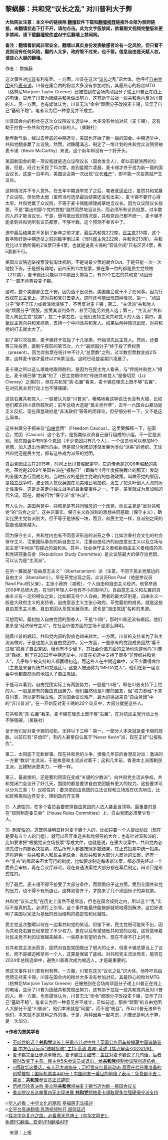  <!-- 面包屑导航 --> <h2>黎蜗藤：共和党“议长之乱” 对川普利大于弊</h2> <p class="notice"><b>大陆网友注意：本文中的链接除 <a href="https://github.com/bannedbook/fanqiang" >翻墙</a>软件下载和<a href="https://github.com/killgcd/justmysocks/blob/master/README.md">翻墙推荐</a>链接外全部为禁网链接，未翻墙状态下打不开，请勿点击。此为文字版禁闻，欲看图文视频完整版和更多禁闻，请下载<a href="https://github.com/bannedbook/fanqiang">翻墙软件或APP</a>后翻墙上禁闻网。</p><p>备注：翻墙看新闻非常安全，翻墙以真实身份发表敏感言论有一定风险，但只看不说则没有任何风险，翻的人太多，政府管不过来，也不管。信息自由是天赋人权，请放心大胆的翻墙。</b></p>  <div class="entry"> <p>作者： 黎蜗藤</p> <p id="summary">这次事件对<a href="https://www.bannedbook.org/bnews/tag/%e5%b7%9d%e6%99%ae/" class="st_tag internal_tag" rel="tag" title="标签 川普 下的日志">川普</a>有利有弊。一方面，川普在这次“<a href="https://www.bannedbook.org/bnews/tag/%E8%AE%AE%E9%95%BF/" class="st_tag internal_tag" rel="tag" title="标签 议长 下的日志">议长</a>之乱”识大体。他呼吁<a href="https://www.bannedbook.org/bnews/tag/%E8%87%AA%E7%94%B1%E5%85%9A%E5%9B%A2/" class="st_tag internal_tag" rel="tag" title="标签 自由党团 下的日志">自由党团</a>支持<a href="https://www.bannedbook.org/bnews/tag/%e9%ba%a6%e5%8d%a1%e9%94%a1/" class="st_tag internal_tag" rel="tag" title="标签 麦卡锡 下的日志">麦卡锡</a>，川普在国会内的粉丝大多没有参加对抗，其最热心的粉丝MTG（格林尼Marjorie Taylor Greene）还被拍到在会场向顽固分子递上川普正在线上的电话，显示了川普为团结<a href="https://www.bannedbook.org/bnews/tag/%e5%85%b1%e5%92%8c%e5%85%9a/" class="st_tag internal_tag" rel="tag" title="标签 共和党 下的日志">共和党</a>做出努力，这有助于拉拢一些共和党内反对川普的人。另一方面，也有媒体认为，川普无法“命令”顽固分子改投麦卡锡，显示了自己“基础不稳”。笔者认为后一种意见并不成立。</p> <p id="conimg">川普国会内的粉丝在这次众议院议长选举中，大多没有参加对抗（麦卡锡），这有助于拉拢一些共和党内反对川普的人。（美联社）</p> <p>新年新气象，经过去年底的中期选举，美国也开始了新一届的国会。中期选举中，共和党翻身赢了众议院。然而，对踌躇滿志、制定了一堆计划的共和党众议院领袖麦卡锡（Kevin McCarthy）来说，这个新年却没有一个好开头。</p> <p>美国新国会的第一项议程就是选众议院议长（国会发言人），即以前裴洛西的位置。但是，经过五天投了15次票，直到星期六凌晨，麦卡锡才终于成为新一届的国会议长。这是一百年内，美国议会第一次出现“议长<a href="https://www.bannedbook.org/bnews/tag/%e9%9a%be%e4%ba%a7/" class="st_tag internal_tag" rel="tag" title="标签 难产 下的日志">难产</a>”，即不能一次投票就产生议长。</p> <p>这种情况并不令人意外。在去年中期选举完了之后，笔者就<span class='wp_keywordlink_affiliate'><a href="https://www.bannedbook.org/bnews/comments/" title="新闻评论" target="_blank">评论</a></span>过，虽然共和党赢了众议院，但优势太弱（虽然当时选举最后结果还没有出来），麦卡锡不要开心得太早。共和党赢了众议院，不等于麦卡锡能顺理成章地当议长。因为众议院议长投票，不是“赢出的那个党的党魁”自然而然地当议长，而必须所有议员投票，过半数的人的才能当议长。于是，很可能出现的情况是，共和党自己都不统一，麦卡锡不能拿到共和党所有议员都票，不够半数。这个预测不幸言中了。</p> <p>选举最后结果差不多到了新年之前才定，最后共和党222席，<a href="https://www.bannedbook.org/bnews/tag/%e6%b0%91%e4%b8%bb%e5%85%9a/" class="st_tag internal_tag" rel="tag" title="标签 民主党 下的日志">民主党</a>213席，这个数字刚好是中期选举之前的数字倒过来（当时<a href="https://www.bannedbook.org/bnews/tag/%e6%b0%91%e4%b8%bb/" class="st_tag internal_tag" rel="tag" title="标签 民主 下的日志">民主</a>党222席，共和党213席）。共和党比过半数所需的218票只多4票，也就是说麦卡锡的“容错空间”只有区区4票，丢5票都不行。</p> <p>美国众议院选举投票没有淘汰机制，不是说最少票的就会Out。于是只能一次一次地投下去。于是很有趣地，前四天的11次投票，排在第一位的都是民主党领袖（212票），麦卡锡还只能以200票出头排第二，有20个左右的共和党“顽固份子”一直不肯票投麦卡锡。</p>  <p>这时，整个美国都坐立不安。因为选不出议长，美国国会就干不了任何事。因为行政权在民主党上，这对共和党打击更大。这时还可能出现四种情况。第一，“顽固分子”受不了压力或者演戏演够了，不再反对麦卡锡；第二，“主流派”共和党人向“顽固分子”屈服，接受其谈判条件，甚至可能另外挑人选；第三，“主流派”共和党人向民主党“挖票”，拉二十票左右，让他们支持主流共和党人的人选；第四，甚至民主党向共和党挖票，支持一个中间派共和党人。如果后两种情况出现，对共和党的打击就太大了。</p> <p>到了第12次投票，麦卡锡终于拉拢了十几张票，开始领先民主党人。然而，还要等三轮投票，直到午夜前的第15次，六个“最顽固分子”终于投了弃权票（present）。因为弃权票在统计中不计入“总票数”之列，过半数但票数变成215票，这样麦卡锡才最终以216票当选，这时已经是星期六凌晨了。</p> <p>麦卡锡之所以这么艰难地取得胜利，是因为在民主党人看来，与“传统共和党人”相比，麦卡锡已够“右翼”的了（民主党眼中的“传统共和党人”是像切尼（Liz Cheney）之类的），但在共和党“真·右翼”看来，麦卡锡在理念上既不够“右翼”，在对抗民主党行动上也不够强硬。</p> <p>这些右翼共和党人，一般被认为是“川普派”。粗略地看这种说法也没有大错，比如他们都支持川普所鼓吹的：前年总统大选是“民主党作弊”，去年一六国会山暴动是正义反抗，现在拜登政府是“非法政府”等等的阴谋论。但仔细分析一下，又不是这么简单。</p> <p>这些右翼分子都来自“<a href="https://www.bannedbook.org/bnews/tag/%e8%87%aa%e7%94%b1%e5%85%9a/" class="st_tag internal_tag" rel="tag" title="标签 自由党 下的日志">自由党</a>团”（Freedom Caucus）。这里要解释一下，在国会，党团（Caucus）这个名字，是指类似议员自己自行组成的小组，不一定是派别。现在国会中有N多个党团（不少党团只有几个人），一个议员也可以参加N个党团，加入退出也相当自由。但是部分党团却逐渐发展为类似“派系”的组织。无论共和党还是民主党，都有这些成为派系的党团。</p> <p>自由党团成立在2015年，时间上比川普崛起更早。它的传承是2009年崛起的茶党。茶党是2009年美国右派在“报税日”（即每年4月年度报税截止的那天）发动的全国大游行而成名的，当时抗议的是民主党政府的加税政策。叫做茶党的原因，是独立战争时，波士顿人抗议英国在北美殖民地加税，发生了把茶叶倒入大海的历史性事件，这是北美走向独立战争的最重要事件之一。于是，茶党就成为反加税的代名词。现在，就被归为“保守派”或“右派”。</p> <p>有人认为，美国两党中，共和党是有共同理念的一个政党，而民主党是“反对共和党”的“乌合之众”。这并非事实。保守主义各派别的思想共同基础（保守主义），确实比民主党各派别大，但不等于是铁板一块，而且，和民主党一样，各派别之间的裂痕也越来越大。</p> <p>同为保守主义，共和党内也有不同意识形态的派系之争：比如注重社会文化的社会保守主义、注重国际事务的新自由主义、注重自由经济的自由意志主义以及立场与民主党“中间派”较接近的温和派。其中，社会保守主义者和新自由主义者结成的共和党研究委员会（Republican Study Committee）是众议院最大的保守派党团，可以认为是“主流派”。</p>  <p>在另一翼就是“自由意志主义”（libertarianism）派（注意，不同于民主党那边的自由主义（liberalism））。早在茶党出现之前，众议员Ron Paul（他是参议员Rand Paul的父亲），主张小政府（减税），个人自由和自由主义经济。他曾参选2008年总统大选，在当时年轻人中也有不小的影响力。自由意志主义和左翼的自由主义有一定的相似之处，比如都支持个人自由，两者的最大区别是，自由主义一般是大政府主义的支持者，自由意志主义主张小政府。茶党最初的成员，就是这些自由意志主义者。自由党团从茶党发展而来。这也是“自由党团”名称的来源。</p> <p>可想而知，最初加入自由党团的那些人，不是“川粉”，那时川普还没有崛起。他们更多是“经济保守主义”，在社会价值方面的立场不是那么鲜明。</p> <p>随着川普的崛起，共和党内部的裂痕也越来越大。一方面，川普的支持者为了和主流派做对，于是也加入到自由党团中。另一方面，一些原有的党团成员固然“看不过眼”脱离了自由党团，但也有不少留下，其社会价值方面的立场也快速地向“川普派”靠拢。到了在2022年中期选举中，川普在初选中支持了很多“非传统共和党人”，几乎每个被支持的人都赢得初选。而这些人在中期选举中，又不少赢得席位（主要是来自传统共和党选区）。这些人被通称为“MEGA党人”，他们在新一届议会中也都自然而然地加入了自由党团。</p> <p>于是可以看到，自由党团实际上有两股势力，一股是“川粉”，即在川普支持下上位的人，一股是原有的自由党团势力，他们虽然也是川普的盟友，但“权力基础”不来自川普，所以更有独立性。这次国会议长难产，最大的挑战来自“自由党团”中的“非川普派”。在一开始反对麦卡锡的20个议员中，大部分就是这些人。</p> <p>在共和党“真·右翼”看来，麦卡锡在理念上既不够“右翼”，在对抗民主党行动上也不够强硬。（美联社）</p> <p>至于他们反对麦卡锡的动机，无非以下三种：第一，一部分人本来就是麦卡锡的政敌，以前已有“牙齿印”，有的人甚至自认属于“Never Kevin”派，现在正好“公报私仇”。</p> <p>第二，太阳底下无新鲜事。现在共和党的斗争，很像几年前的香港反对派：激进的一方要“教训”主流派，于是故意和主流派对着干；这和几年前，香港本土派围剿民主派，比建制派更卖力，一模一样。</p> <p>第三，最直接的，还是要利用现在变成“关键的少数派”，向共和党主流派争权。共和党闭门会议开了好几天，围绕的都是要求自由党团能有更大的权力。这些要求可以分为三类：1）议程性的：要求把自由党团的立法议程和立场放在优先地位，比如反移民和边界安全，限制政府开支等</p>  <p>2）人选性的，在多个委员会要安排自由党团的人进入甚至当领导。最重要的是在“规则制定委员会”（House Rules Committee）上，自由党团必须至少有一人。</p> <p>3）制度性的。这既包括明显针对麦卡锡个人的，比如只要一个人提出动议（现在是要有五个人的门槛），就可以召开重选共和党领导的大会；也有针对温和派的，比如要求把“根据党派立场投票”写成文件，也就是说，在重大议案中，共和党内必须先进行内部表决投票，然后所有人都要按照多数结果，在正式投票中统一投票。这将避免一些共和党人和民主党联合，推动共和党大部分人反对的法案。还有一些“复古”的看起来不太可行的制度，比如要求制定每条新法案，都必须先经过一个委员会审核，再在会议厅辩论。现在普通法案绝大部分都在幕后制定，辩论只是形式性的。</p> <p>到了最后，麦卡锡不得不接受了大部分条件，而顽固份子这方面，受到全国共和党的压力，也不得不有所退让，这样双管齐下，才换来了几个顽固份子的弃权票。</p> <p>共和党“议长之乱”在历史上虽然不是常态，但也在国会规则之内，所以这个“乱”实际不是真的乱，必须打上引号。这个事件能最终能按部就班地得到解决，这恰好说明了美国以宪法为基础的政治结构的稳定性和优越性。</p> <p>民主党这次整暇以待在一边看共和党的笑话。但接下来，民主党很可能笑不出，因为共和党右翼已经掌控了不少权力，更在以后有望骑劫共和党的议程，这将意味着对民主党不利的议案越来越多，一些原本有望的合作，现在不得不打上问号。</p> <p>对共和党主流派而言，固然对自由党团做出了很大的让步，但麦卡锡总算当上了议长，而不是被迫推举另一个人，这算是保留了底线。对共和党主流派而言，能否在2024年总统选举中，避免川普再次成为候选人，才是最重要的。</p> <p>但这次事件对川普有利有弊。一方面，川普在这次“议长之乱”识大体。他呼吁自由党团支持麦卡锡，川普在国会内的粉丝大多没有参加对抗，其最热心的粉丝MTG（格林尼Marjorie Taylor Greene）还被拍到在会场向顽固分子递上川普正在线上的电话，显示了川普为团结共和党做出努力，这有助于拉拢一些共和党内反对川普的人。另一方面，也有媒体认为，川普无法“命令”顽固分子改投麦卡锡，显示了自己“基础不稳”。笔者认为后一种意见并不成立，正如前述，那些“顽固”的自由党团人大部分不是“川普派”，他们本来就是“同盟”，而不是“粉丝”。所以川普无法命令他们，本来就不是意料之外的事。于是，两种因素一起考虑，川普还是利大于弊，是一次加分。</p> <p><strong>※作者为旅美学者</strong></p>  <!--<div id="taboola-mid-1"></div>--><ul class='op-related-articles' title='相关阅读'> <li><a href='https://www.bannedbook.org/bnews/bannedvideo/20230110/1834361.html' target='_blank'>不听党的话？<b>共和党</b>议长上任重点针对中共？英国公务用车被揭藏中国追踪装置 中方否认反斥"贼喊捉贼" 主持:高洁  嘉宾: 蓝述【焦点解读-2023/1/9】</a></li> <li><a href='https://www.bannedbook.org/bnews/sohnews/20230109/1834210.html' target='_blank'>麦卡锡完全让步清单曝光。麦卡锡过关细节：盖兹对麦卡锡说了几句话，后者顿时改变了主意。民主党5名参议员或退出，给<b>共和党</b>控制参议院创造机会。</a></li> <li><a href='https://www.bannedbook.org/bnews/bannedvideo/20230109/1834181.html' target='_blank'>🔥傅政华这番话，有人已大难临头；习打曾庆红最新动态 高官在给孙辈准备的别墅被抓；国际机票卖440元！中国网友一看目的地傻了表示：免费都不去；突发：<b>共和党</b>参议员正式辞职</a></li> <li><a href='https://www.bannedbook.org/bnews/worldnews/20230108/1833461.html' target='_blank'>历经15轮表决后 美众院<b>共和党</b>领袖麦卡锡当选为新一届国会议长</a></li> <li><a href='https://www.bannedbook.org/bnews/worldnews/20230107/1833305.html' target='_blank'>美众院议长选举第四天出现进展 <b>共和党</b>领袖麦卡锡取得多位强硬保守派支持</a></li> </ul> <p class="texttj"> 🔥<a href="https://www.bannedbook.org/bnews/comments/20220220/1694796.html" target="_blank">华人必看：中华文化的飓风 幸福感无法描述</a><br/> 🔥<a href="https://github.com/bannedbook/fanqiang/wiki/V2ray%E6%9C%BA%E5%9C%BA" target="_blank">全平台高速翻墙:高清视频秒开,超低延迟</a><br/> 🔥<a href="https://www.bannedbook.org/bnews/comments/20220808/1768773.html" target="_blank">探寻中华复兴之路，必看章天亮博士《中华文明史》</a><br/> <a href="https://github.com/bannedbook/fanqiang/wiki/%E7%A6%81%E9%97%BB%E7%BD%91%E5%AE%89%E5%8D%93%E7%BF%BB%E5%A2%99%E6%96%B0%E9%97%BBAPP" target="_blank">免费PC翻墙、安卓VPN翻墙APP</a><br/> </p><p class="src-info">　来源：上报 </p><a name='sharetosocial'></a> <div style="margin-bottom:5px;padding-bottom:5px;clear:both"> <div id="archive-pix-1" class="banner-ads"> <!-- AuctionX Display platform tag START --> <div id="27602x728x90x621x_ADSLOT1" clicktrack="%%CLICK_URL_ESC%%"></div>  <!-- AuctionX Display platform tag END --> </div> <div id="archive-pix-2" class="banner-ads"> <!-- AuctionX Display platform tag START --> <div id="27556x300x250x621x_ADSLOT1" clicktrack="%%CLICK_URL_ESC%%" style="margin:0 auto;text-align:center"></div>  <!-- AuctionX Display platform tag END --> </div> </div>  <div id="archive-pix-1" class="banner-ads"> <!-- AuctionX Display platform tag START --> <div id="27603x728x90x621x_ADSLOT1" clicktrack="%%CLICK_URL_ESC%%"></div>  <!-- AuctionX Display platform tag END --> </div> </div><!--END ENTRY--> 